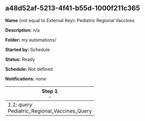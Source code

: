 ## a48d52af-5213-4f41-b55d-1000f211c365

**Name** (not equal to External Key)**:** Pediatric Regional Vaccines

**Description:** n/a

**Folder:** my automations/

**Started by:** Schedule

**Status:** Ready

**Schedule:** Not defined

**Notifications:** _none_


| Step 1<br>_<small>-</small>_ |
| --- |
| _1.1: query_<br>Pediatric_Regional_Vaccines_Query |

